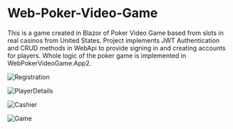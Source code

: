 # Web-Poker-Video-Game
This is a game created in Blazor of Poker Video Game based from slots in real casinos from United States. Project implements JWT Authentication and CRUD methods in WebApi to provide signing in and creating accounts for players. Whole logic of the poker game is implemented in WebPokerVideoGame.App2. 

![Registration](https://github.com/2oubleUd/Web-Poker-Video-Game/assets/80854986/1dec9afa-b369-4be0-8728-b73560d474a9)

![PlayerDetails](https://github.com/2oubleUd/Web-Poker-Video-Game/assets/80854986/a1ff1a41-3a7f-4ec2-b623-90485604c2ff)

![Cashier](https://github.com/2oubleUd/Web-Poker-Video-Game/assets/80854986/7e0c445b-9713-466b-9228-5e6c0a9318bf)

![Game](https://github.com/2oubleUd/Web-Poker-Video-Game/assets/80854986/9b827d1e-e035-4a5e-9d31-810067a59451)


